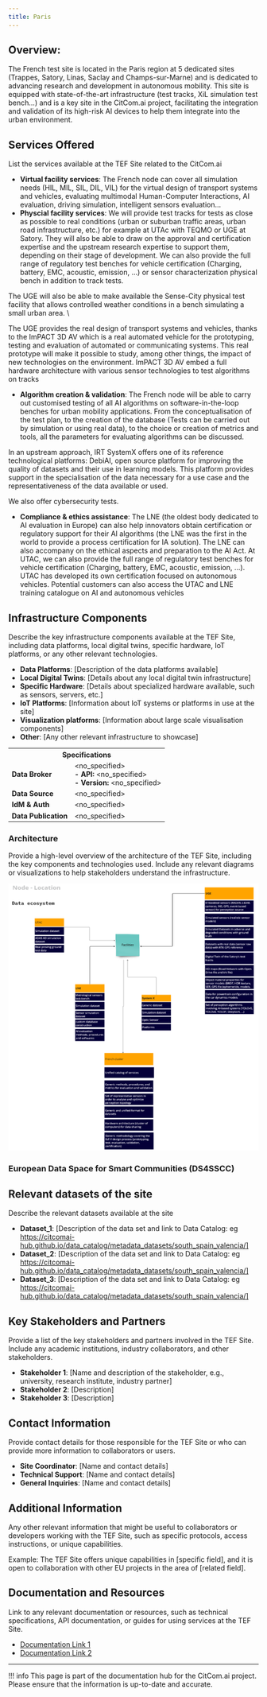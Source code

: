 ```yaml
---
title: Paris
---
```


## Overview:

The French test site is located in the Paris region at 5 dedicated sites (Trappes, Satory, Linas, Saclay and Champs-sur-Marne) and is dedicated to advancing research and development in autonomous mobility. This site is equipped with state-of-the-art infrastructure (test tracks, XiL simulation test bench...) and is a key site in the CitCom.ai project, facilitating the integration and validation of its high-risk AI devices to help them integrate into the urban environment.

## Services Offered

List the services available at the TEF Site related to the CitCom.ai

- **Virtual facility services**: The French node can cover all simulation needs (HIL, MIL, SIL, DIL, VIL) for the virtual design of transport systems and vehicles, evaluating multimodal Human-Computer Interactions, AI evaluation, driving simulation, intelligent sensors evaluation...
- **Physcial facility services**: We will provide test tracks for tests as close as possible to real conditions (urban or suburban traffic areas, urban road infrastructure, etc.) for example at UTAc with TEQMO or UGE at Satory. They will also be able to draw on the approval and certification expertise and the upstream research expertise to support them, depending on their stage of development. We can also provide the full range of regulatory test benches for vehicle certification  (Charging, battery, EMC, acoustic, emission, ...) or sensor characterization physical bench in addition to track tests.

The UGE will also be able to make available the Sense-City physical test facility that allows controlled weather conditions in a bench simulating a small urban area. \\

The UGE provides the real design of transport systems and vehicles, thanks to the ImPACT 3D AV which is a real automated vehicle for the prototyping, testing and evaluation of automated or communicating systems. This real prototype will make it possible to study, among other things, the impact of new technologies on the environment. ImPACT 3D AV embed a full hardware architecture with various sensor technologies to test algorithms on tracks

- **Algorithm creation & validation**: The French node will be able to carry out customised testing of all AI algorithms on software-in-the-loop benches for urban mobility applications. From the conceptualisation of the test plan, to the creation of the database (Tests can be carried out by simulation or using real data), to the choice or creation of metrics and tools, all the parameters for evaluating algorithms can be discussed.
  
In an upstream approach, IRT SystemX offers one of its reference technological platforms: DebiAI, open source platform for improving the quality of datasets and their use in learning models. This platform provides support in the specialisation of the data necessary for a use case and the representativeness of the data available or used.

We also offer cybersecurity tests.

- **Compliance & ethics assistance**: The LNE (the oldest body dedicated to AI evaluation in Europe) can also help innovators obtain certification or regulatory support for their AI algorithms (the LNE was the first in the world to provide a process certification for IA solution). The LNE can also accompany on the ethical aspects and preparation to the AI Act.
At UTAC, we can also provide the full range of regulatory test benches for vehicle certification  (Charging, battery, EMC, acoustic, emission, ...). UTAC has developed its own certification focused on autonomous vehicles.
Potential customers can also access the UTAC and LNE training catalogue on AI and autonomous vehicles

## Infrastructure Components

Describe the key infrastructure components available at the TEF Site, including data platforms, local digital twins, specific hardware, IoT platforms, or any other relevant technologies.

- **Data Platforms**: [Description of the data platforms available]
- **Local Digital Twins**: [Details about any local digital twin infrastructure]
- **Specific Hardware**: [Details about specialized hardware available, such as sensors, servers, etc.]
- **IoT Platforms**: [Information about IoT systems or platforms in use at the site]
- **Visualization platforms**: [Information about large scale visualisation components]
- **Other**: [Any other relevant infrastructure to showcase]

<table>
  <tr>
    <th colspan="2" style="text-align: center;">Specifications</th>
  </tr>
  <tr>
    <td><strong>Data Broker<strong></td>
    <td>
      &lt;no_specified><br>
      <strong>- API:</strong> &lt;no_specified><br>
      <strong>- Version:</strong> &lt;no_specified>
    </td>
  </tr>
  <tr>
    <td><strong>Data Source<strong></td>
    <td>&lt;no_specified></td>
  </tr>
  <tr>
    <td><strong>IdM &amp; Auth<strong></td>
    <td>&lt;no_specified></td>
  </tr>
  <tr>
    <td><strong>Data Publication<strong></td>
    <td>&lt;no_specified></td>
  </tr>
</table>

### Architecture

Provide a high-level overview of the architecture of the TEF Site, including the key components and technologies used. Include any relevant diagrams or visualizations to help stakeholders understand the infrastructure.

![paris_arch](./img/paris-arch.png)

### European Data Space for Smart Communities (DS4SSCC)
<!-- 
{{ config.extra.labels.ds4ssc_compliant.yes_comp.data_sources }} {{ config.extra.labels.ds4ssc_compliant.yes_comp.data_broker }} {{ config.extra.labels.ds4ssc_compliant.yes_comp.data_api }} {{ config.extra.labels.ds4ssc_compliant.no_comp.data_idm_auth }} {{ config.extra.labels.ds4ssc_compliant.no_comp.data_publication }}

![aarhus_city_lab_arch-ds4sscc](./img/aarhus_city_lab_ds4sscc-arch.svg) -->

## Relevant datasets of the site

Describe the relevant datasets available at the site

- **Dataset_1**: [Description of the data set and link to Data Catalog: eg https://citcomai-hub.github.io/data_catalog/metadata_datasets/south_spain_valencia/]
- **Dataset_2**: [Description of the data set and link to Data Catalog: eg https://citcomai-hub.github.io/data_catalog/metadata_datasets/south_spain_valencia/]
- **Dataset_3**: [Description of the data set and link to Data Catalog: eg https://citcomai-hub.github.io/data_catalog/metadata_datasets/south_spain_valencia/]

## Key Stakeholders and Partners

Provide a list of the key stakeholders and partners involved in the TEF Site. Include any academic institutions, industry collaborators, and other stakeholders.

- **Stakeholder 1**: [Name and description of the stakeholder, e.g., university, research institute, industry partner]
- **Stakeholder 2**: [Description]
- **Stakeholder 3**: [Description]

## Contact Information

Provide contact details for those responsible for the TEF Site or who can provide more information to collaborators or users.

- **Site Coordinator**: [Name and contact details]
- **Technical Support**: [Name and contact details]
- **General Inquiries**: [Name and contact details]

## Additional Information

Any other relevant information that might be useful to collaborators or developers working with the TEF Site, such as specific protocols, access instructions, or unique capabilities.

Example:
The TEF Site offers unique capabilities in [specific field], and it is open to collaboration with other EU projects in the area of [related field].

## Documentation and Resources

Link to any relevant documentation or resources, such as technical specifications, API documentation, or guides for using services at the TEF Site.

- [Documentation Link 1](#)
- [Documentation Link 2](#)

---

!!! info
    This page is part of the documentation hub for the CitCom.ai project. Please ensure that the information is up-to-date and accurate.
